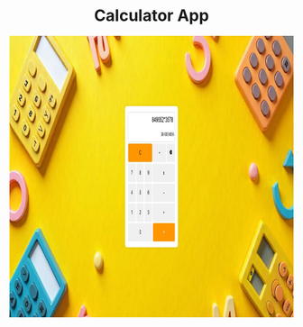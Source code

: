 <h1 align="center">Calculator App</h1>
<p align="center">
 <img width="800" height="500" alt="image" src="https://github.com/Tarikdirek/calculator-app/blob/master/assets/calculator-image.jpg">
</p>
